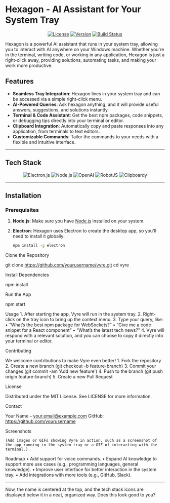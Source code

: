 # Hexagon - AI Assistant for Your System Tray 

<p align="center">
  <a href="https://opensource.org/licenses/MIT"><img src="https://img.shields.io/badge/license-MIT-blue.svg" alt="License"></a>
  <a href="https://github.com/HarrisSagiris/Hexagon"><img src="https://img.shields.io/badge/version-1.0.0-blue.svg" alt="Version"></a>
  <a href="https://github.com/yourusername/hexagon/actions"><img src="https://img.shields.io/github/workflow/status/yourusername/hexagon/CI" alt="Build Status"></a>
</p>

Hexagon is a powerful AI assistant that runs in your system tray, allowing you to interact with AI anywhere on your Windows machine. Whether you're in the terminal, writing code, or working in any application, Hexagon is just a right-click away, providing solutions, automating tasks, and making your work more productive.

## Features

- **Seamless Tray Integration**: Hexagon lives in your system tray and can be accessed via a simple right-click menu.
- **AI-Powered Queries**: Ask hexagon anything, and it will provide useful answers, suggestions, and solutions instantly.
- **Terminal & Code Assistant**: Get the best npm packages, code snippets, or debugging tips directly into your terminal or editor.
- **Clipboard Integration**: Automatically copy and paste responses into any application, from terminals to text editors.
- **Customizable Commands**: Tailor the commands to your needs with a flexible and intuitive interface.

---

## Tech Stack

<p align="center">
  <img src="https://img.shields.io/badge/Electron.js-ffffff?style=flat-square&logo=electron&logoColor=00B8D9" alt="Electron.js"/>
  <img src="https://img.shields.io/badge/Node.js-ffffff?style=flat-square&logo=node.js&logoColor=8CC84B" alt="Node.js"/>
  <img src="https://img.shields.io/badge/OpenAI-ffffff?style=flat-square&logo=openai&logoColor=000000" alt="OpenAI"/>
  <img src="https://img.shields.io/badge/RobotJS-ffffff?style=flat-square&logo=robotjs&logoColor=00A5D1" alt="RobotJS"/>
  <img src="https://img.shields.io/badge/Clipboardy-ffffff?style=flat-square&logo=npm&logoColor=8CC84B" alt="Clipboardy"/>
</p>

---

## Installation

### Prerequisites

1. **Node.js**: Make sure you have [Node.js](https://nodejs.org/) installed on your system.
2. **Electron**: Hexagon uses Electron to create the desktop app, so you'll need to install it globally:

   ```bash
   npm install -g electron

Clone the Repository

git clone https://github.com/yourusername/vyre.git
cd vyre

Install Dependencies

npm install

Run the App

npm start

Usage
	1.	After starting the app, Vyre will run in the system tray.
	2.	Right-click on the tray icon to bring up the context menu.
	3.	Type your query, like:
	•	“What’s the best npm package for WebSockets?”
	•	“Give me a code snippet for a React component”
	•	“What’s the latest tech news?”
	4.	Vyre will respond with a relevant solution, and you can choose to copy it directly into your terminal or editor.

Contributing

We welcome contributions to make Vyre even better!
	1.	Fork the repository
	2.	Create a new branch (git checkout -b feature-branch)
	3.	Commit your changes (git commit -am 'Add new feature')
	4.	Push to the branch (git push origin feature-branch)
	5.	Create a new Pull Request

License

Distributed under the MIT License. See LICENSE for more information.

Contact

Your Name – your.email@example.com
GitHub: https://github.com/yourusername

Screenshots

	(Add images or GIFs showing Vyre in action, such as a screenshot of the app running in the system tray or a GIF of interacting with the terminal.)

Roadmap
	•	Add support for voice commands.
	•	Expand AI knowledge to support more use cases (e.g., programming languages, general knowledge).
	•	Improve user interface for better interaction in the system tray.
	•	Add integrations with more tools (e.g., GitHub, Slack).

---

Now, the name is centered at the top, and the tech stack icons are displayed below it in a neat, organized way. Does this look good to you?
